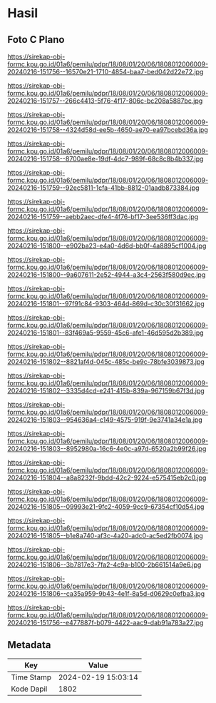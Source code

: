 # Hasil

## Foto C Plano

https://sirekap-obj-formc.kpu.go.id/01a6/pemilu/pdpr/18/08/01/20/06/1808012006009-20240216-151756--16570e21-1710-4854-baa7-bed042d22e72.jpg

https://sirekap-obj-formc.kpu.go.id/01a6/pemilu/pdpr/18/08/01/20/06/1808012006009-20240216-151757--266c4413-5f76-4f17-806c-bc208a5887bc.jpg

https://sirekap-obj-formc.kpu.go.id/01a6/pemilu/pdpr/18/08/01/20/06/1808012006009-20240216-151758--4324d58d-ee5b-4650-ae70-ea97bcebd36a.jpg

https://sirekap-obj-formc.kpu.go.id/01a6/pemilu/pdpr/18/08/01/20/06/1808012006009-20240216-151758--8700ae8e-19df-4dc7-989f-68c8c8b4b337.jpg

https://sirekap-obj-formc.kpu.go.id/01a6/pemilu/pdpr/18/08/01/20/06/1808012006009-20240216-151759--92ec5811-1cfa-41bb-8812-01aadb873384.jpg

https://sirekap-obj-formc.kpu.go.id/01a6/pemilu/pdpr/18/08/01/20/06/1808012006009-20240216-151759--aebb2aec-dfe4-4f76-bf17-3ee536ff3dac.jpg

https://sirekap-obj-formc.kpu.go.id/01a6/pemilu/pdpr/18/08/01/20/06/1808012006009-20240216-151800--e902ba23-e4a0-4d6d-bb0f-4a8895cf1004.jpg

https://sirekap-obj-formc.kpu.go.id/01a6/pemilu/pdpr/18/08/01/20/06/1808012006009-20240216-151800--9a607611-2e52-4944-a3c4-2563f580d9ec.jpg

https://sirekap-obj-formc.kpu.go.id/01a6/pemilu/pdpr/18/08/01/20/06/1808012006009-20240216-151801--97f91c84-9303-464d-869d-c30c30f31662.jpg

https://sirekap-obj-formc.kpu.go.id/01a6/pemilu/pdpr/18/08/01/20/06/1808012006009-20240216-151801--83f469a5-9559-45c6-afe1-46d595d2b389.jpg

https://sirekap-obj-formc.kpu.go.id/01a6/pemilu/pdpr/18/08/01/20/06/1808012006009-20240216-151802--8821af4d-045c-485c-be9c-78bfe3039873.jpg

https://sirekap-obj-formc.kpu.go.id/01a6/pemilu/pdpr/18/08/01/20/06/1808012006009-20240216-151802--3335d4cd-e241-415b-839a-967159b67f3d.jpg

https://sirekap-obj-formc.kpu.go.id/01a6/pemilu/pdpr/18/08/01/20/06/1808012006009-20240216-151803--954636a4-c149-4575-919f-9e3741a34e1a.jpg

https://sirekap-obj-formc.kpu.go.id/01a6/pemilu/pdpr/18/08/01/20/06/1808012006009-20240216-151803--8952980a-16c6-4e0c-a97d-6520a2b99f26.jpg

https://sirekap-obj-formc.kpu.go.id/01a6/pemilu/pdpr/18/08/01/20/06/1808012006009-20240216-151804--a8a8232f-9bdd-42c2-9224-e575415eb2c0.jpg

https://sirekap-obj-formc.kpu.go.id/01a6/pemilu/pdpr/18/08/01/20/06/1808012006009-20240216-151805--09993e21-9fc2-4059-9cc9-67354cf10d54.jpg

https://sirekap-obj-formc.kpu.go.id/01a6/pemilu/pdpr/18/08/01/20/06/1808012006009-20240216-151805--b1e8a740-af3c-4a20-adc0-ac5ed2fb0074.jpg

https://sirekap-obj-formc.kpu.go.id/01a6/pemilu/pdpr/18/08/01/20/06/1808012006009-20240216-151806--3b7817e3-7fa2-4c9a-b100-2b661514a9e6.jpg

https://sirekap-obj-formc.kpu.go.id/01a6/pemilu/pdpr/18/08/01/20/06/1808012006009-20240216-151806--ca35a959-9b43-4e1f-8a5d-d0629c0efba3.jpg

https://sirekap-obj-formc.kpu.go.id/01a6/pemilu/pdpr/18/08/01/20/06/1808012006009-20240216-151756--e477887f-b079-4422-aac9-dab91a783a27.jpg


## Metadata

| Key        | Value               |
| ---------- | ------------------- |
| Time Stamp | 2024-02-19 15:03:14 |
| Kode Dapil | 1802                |



